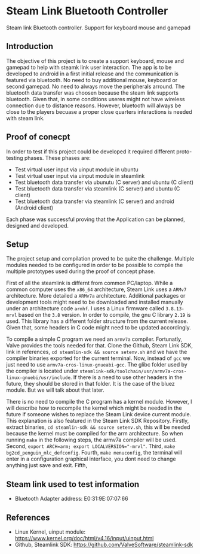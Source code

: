 # Steam Link Bluetooth Controller
Steam link Bluetooth controller. Support for keyboard mouse and gamepad

## Introduction
The objective of this project is to create a support keyboard, mouse and gamepad to help with steamk link user interaction. The app is to be developed to android in a first initial release and the communication is featured via bluetooth. No need to buy additional mouse, keyboard or second gamepad. No need to always move the peripherals arround. The bluetooth data transfer was choosen because the steam link supports bluetooth. Given that, in some conditions useres might not have wireless connection due to distance reasons. However, bluetooth will always be close to the players becuase a proper close quarters interactions is needed with steam link.

## Proof of conecpt
In order to test if this project could be developed it required different proto-testing phases. These phases are:

- Test virtual user input via uinput module in ubuntu
- Test virtual user input via uinput module in steamlink
- Test bluetooth data transfer via ubunutu (C server) and ubuntu (C client)
- Test bluetooth data transfer via steamlink (C server) and ubuntu (C client)
- Test bluetooth data transfer via steamlink (C server) and android (Android client)

Each phase was successful proving that the Application can be planned, designed and developed.

## Setup 
The project setup and compilation proved to be quite the challenge. Multiple modules needed to be configured in order to be possible to compile the multiple prototypes used during the proof of concept phase. 

First of all the steamlink is differnt from common PC/laptop. While a common computer uses the `x86_64` architecture, Steam Link uses a `ARMv7` architecture. More detailed a `ARMv7a` architecture. Additional packages or development tools might need to be downloaded and installed manually under an architecture code `armhf`. I uses a Linux firmware called `3.8.13-mrvl` based on the `3.8` version. In order to compile, the gnu C library `2.19` is used. This library has a different folder structure from the current release. Given that, some headers in C code might need to be updated accordingly.

To compile a simple C program we need an `armv7a` compiler. Fortunatly, Valve provides the tools needed for that. Clone the Github, Steam Link SDK, link in references, `cd steamlin-sdk && source setenv.sh` and we have the compiler binaries exported for the current terminal. Now, instead of `gcc` we just need to use `armv7a-cros-linux-gnueabi-gcc`. The glibc folder used by the compiler is located under `steamlink-sdk/toolchain/usr/armv7a-cros-linux-gnuebi/usr/include`. If there is a need to use other headers in the future, they should be stored in that folder. It is the case of the bluez module. But we will talk about that later.

There is no need to compile the C program has a kernel module. However, I will describe how to recompile the kernel which might be needed in the future if someone wishes to replace the Steam Link device current module. This explanation is also featured in the Steam Link SDK Repository. Firstly, extract binaries, `cd steamlin-sdk && source setenv.sh`, this will be needed because the kernel must be compiled for the arm architecture. So when running `make` in the following steps, the armv7a compiler will be used. Second, `export ARCH=arm; export LOCALVERSION="-mrvl"`. Third, `make bg2cd_penguin_mlc_defconfig`. Fourth, `make menuconfig`, the terminal will enter in a configuration graphical interface, you dont need to change anything just save and exit. Fifth, 

## Steam link used to test information
- Bluetooth Adapter address: E0:31:9E:07:07:66

## References
- Linux Kernel, uinput module: https://www.kernel.org/doc/html/v4.16/input/uinput.html
- Github, Steamlink SDK: https://github.com/ValveSoftware/steamlink-sdk